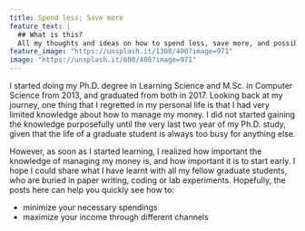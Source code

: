 ```yaml
---
title: Spend less; Save more
feature_text: |
  ## What is this?
  All my thoughts and ideas on how to spend less, save more, and possibly make more.
feature_image: "https://unsplash.it/1300/400?image=971"
image: "https://unsplash.it/600/400?image=971"
---
```

 
I started doing my Ph.D. degree in Learning Science and M.Sc. in Computer Science from 2013, and graduated from both in 2017. Looking back at my journey, one thing that I regretted in my personal life is that I had very limited knowledge about how to manage my money. I did not started gaining the knowledge purposefully until the very last two year of my Ph.D. study, given that the life of a graduate student is always too busy for anything else. 
 
However, as soon as I started learning, I realized how important the knowledge of managing my money is, and how important it is to start early. I hope I could share what I have learnt with all my fellow graduate students, who are buried in paper writing, coding or lab experiments. Hopefully, the posts here can help you quickly see how to:
 
* minimize your necessary spendings
* maximize your income through different channels
 
